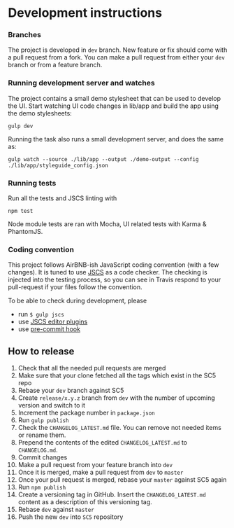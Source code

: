 # Development instructions

### Branches
The project is developed in `dev` branch. New feature or fix should come with a pull request from a fork. You can make a
pull request from either your `dev` branch or from a feature branch.

### Running development server and watches

The project contains a small demo stylesheet that can be used to develop the UI.
Start watching UI code changes in lib/app and build the app using the demo stylesheets:

    gulp dev

Running the task also runs a small development server, and does the same as:

    gulp watch --source ./lib/app --output ./demo-output --config ./lib/app/styleguide_config.json

### Running tests

Run all the tests and JSCS linting with

    npm test

Node module tests are ran with Mocha, UI related tests with Karma & PhantomJS.

### Coding convention

This project follows AirBNB-ish JavaScript coding convention (with a few changes). It is tuned to use [JSCS]() as a code
checker. The checking is injected into the testing process, so you can see in Travis respond to your pull-request if your
files follow the convention.

To be able to check during development, please

* run `$ gulp jscs`
* use [JSCS editor plugins](https://github.com/jscs-dev/node-jscs#friendly-packages)
* use [pre-commit hook](https://github.com/SC5/sc5-configurations/tree/master/.githooks/pre-commit)

## How to release

1. Check that all the needed pull requests are merged
1. Make sure that your clone fetched all the tags which exist in the SC5 repo
1. Rebase your `dev` branch against SC5
1. Create `release/x.y.z` branch from `dev`  with the number of upcoming version and switch to it
1. Increment the package number in `package.json`
1. Run `gulp publish`
1. Check the `CHANGELOG_LATEST.md` file. You can remove not needed items or rename them.
1. Prepend the contents of the edited `CHANGELOG_LATEST.md` to `CHANGELOG.md`.
1. Commit changes
1. Make a pull request from your feature branch into `dev`
1. Once it is merged, make a pull request from `dev` to `master`
1. Once your pull request is merged, rebase your `master` against SC5 again
1. Run `npm publish`
1. Create a versioning tag in GitHub. Insert the `CHANGELOG_LATEST.md` content as a description of this versioning tag.
1. Rebase `dev` against `master`
1. Push the new `dev` into `SC5` repository
